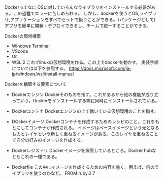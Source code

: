 Dockerってなに
OSに対していろんなライブラリをインストールする必要がある。この過程でエラーに苦しめられる。
しかし、dockerを使うとOS,ライブラリ,アプリケーションをすべてセットで扱うことができる。（パッケージとして)
アプリを簡単に開発・デプロイできるし、チームで統一することができる。

Dockerの環境構築
* Windows Terminal
* VScode
* Git
* WSL 2 これでlinuxの仮想環境を作る。この上でdockerを動かす。
実装手順については以下を参照する。
https://docs.microsoft.com/ja-jp/windows/wsl/install-manual



Dockerを構築する要素について

* Dockerエンジン
Dockerそのものを指す。これがあるから他の機能が成り立っていう。Dockerをインストールする際に同時にインストールされている。

* Dockerコンテナ
Dockerエンジンの上で動いている仮想環境のことを指す。

* DOckerイメージ
Dockerコンテナを作成するためのレシピのこと。これをもとにしてコンテナが作成される。
イメージはベースイメージという元となるものとレイヤという新しく重ねるイメージがある。このレイヤを重ねることで自分の好みのイメージを作成する。

* Dockerレジストリ
Dockerイメージを保管しているところ。Docker hubなどもこれの一種である。



* Dockerfile
この中にイメージを作成するための内容を書く。例えば、何のライブラリを使うのかなど。
FROM ruby:2.7



